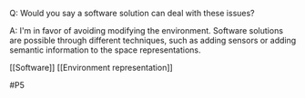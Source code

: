 Q: Would you say a software solution can deal with these issues?

A: I'm in favor of avoiding modifying the environment. Software solutions are possible through different techniques, such as adding sensors or adding semantic information to the space representations.

[[Software]]
[[Environment representation]]

#P5 